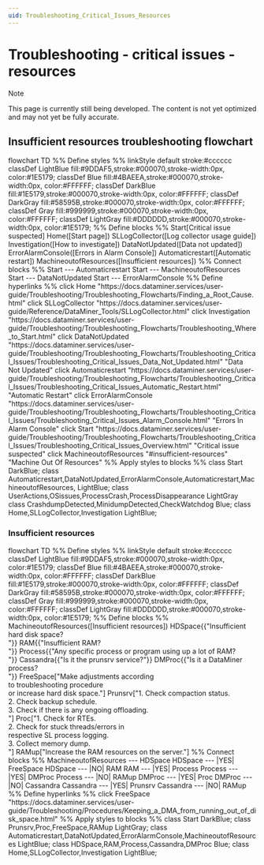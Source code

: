```yaml
---
uid: Troubleshooting_Critical_Issues_Resources
---
```


# Troubleshooting - critical issues - resources

> [!NOTE]
> This page is currently still being developed. The content is not yet optimized and may not yet be fully accurate.

## Insufficient resources troubleshooting flowchart

<div class="mermaid">
flowchart TD
%% Define styles %%
linkStyle default stroke:#cccccc
classDef LightBlue fill:#9DDAF5,stroke:#000070,stroke-width:0px, color:#1E5179;
classDef Blue fill:#4BAEEA,stroke:#000070,stroke-width:0px, color:#FFFFFF;
classDef DarkBlue fill:#1E5179,stroke:#000070,stroke-width:0px, color:#FFFFFF;
classDef DarkGray fill:#58595B,stroke:#000070,stroke-width:0px, color:#FFFFFF;
classDef Gray fill:#999999,stroke:#000070,stroke-width:0px, color:#FFFFFF;
classDef LightGray fill:#DDDDDD,stroke:#000070,stroke-width:0px, color:#1E5179;
%% Define blocks %%
Start[Critical issue suspected]
Home([Start page])
SLLogCollector([Log collector usage guide])
Investigation([How to investigate])
DataNotUpdated([Data not updated])
ErrorAlarmConsole([Errors in Alarm Console])
Automaticrestart([Automatic restart])
MachineoutofResources([Insufficient resources])
%% Connect blocks %%
Start --- Automaticrestart
Start --- MachineoutofResources
Start --- DataNotUpdated
Start --- ErrorAlarmConsole
%% Define hyperlinks %%
click Home "https://docs.dataminer.services/user-guide/Troubleshooting/Troubleshooting_Flowcharts/Finding_a_Root_Cause.html"
click SLLogCollector "https://docs.dataminer.services/user-guide/Reference/DataMiner_Tools/SLLogCollector.html"
click Investigation "https://docs.dataminer.services/user-guide/Troubleshooting/Troubleshooting_Flowcharts/Troubleshooting_Where_to_Start.html"
click DataNotUpdated "https://docs.dataminer.services/user-guide/Troubleshooting/Troubleshooting_Flowcharts/Troubleshooting_Critical_Issues/Troubleshooting_Critical_Issues_Data_Not_Updated.html" "Data Not Updated"
click Automaticrestart "https://docs.dataminer.services/user-guide/Troubleshooting/Troubleshooting_Flowcharts/Troubleshooting_Critical_Issues/Troubleshooting_Critical_Issues_Automatic_Restart.html" "Automatic Restart"
click ErrorAlarmConsole "https://docs.dataminer.services/user-guide/Troubleshooting/Troubleshooting_Flowcharts/Troubleshooting_Critical_Issues/Troubleshooting_Critical_Issues_Alarm_Console.html" "Errors In Alarm Console"
click Start "https://docs.dataminer.services/user-guide/Troubleshooting/Troubleshooting_Flowcharts/Troubleshooting_Critical_Issues/Troubleshooting_Critical_Issues_Overview.html" "Critical issue suspected"
click MachineoutofResources "#insufficient-resources" "Machine Out Of Resources"
%% Apply styles to blocks %%
class Start DarkBlue;
class Automaticrestart,DataNotUpdated,ErrorAlarmConsole,Automaticrestart,MachineoutofResources, LightBlue;
class UserActions,OSissues,ProcessCrash,ProcessDisappearance LightGray
class CrashdumpDetected,MinidumpDetected,CheckWatchdog Blue;
class Home,SLLogCollector,Investigation LightBlue;
</div>

### Insufficient resources

<div class="mermaid">
flowchart TD
%% Define styles %%
linkStyle default stroke:#cccccc
classDef LightBlue fill:#9DDAF5,stroke:#000070,stroke-width:0px, color:#1E5179;
classDef Blue fill:#4BAEEA,stroke:#000070,stroke-width:0px, color:#FFFFFF;
classDef DarkBlue fill:#1E5179,stroke:#000070,stroke-width:0px, color:#FFFFFF;
classDef DarkGray fill:#58595B,stroke:#000070,stroke-width:0px, color:#FFFFFF;
classDef Gray fill:#999999,stroke:#000070,stroke-width:0px, color:#FFFFFF;
classDef LightGray fill:#DDDDDD,stroke:#000070,stroke-width:0px, color:#1E5179;
%% Define blocks %%
MachineoutofResources([Insufficient resources])
HDSpace{{"Insufficient hard disk space? <br/> "}}
RAM{{"Insufficient RAM? <br/> "}}
Process{{"Any specific process or program using up a lot of RAM? <br/> "}}
Cassandra{{"Is it the prunsrv service?"}}
DMProc{{"Is it a DataMiner process? <br/> "}}
FreeSpace["Make adjustments according <br>to troubleshooting procedure <br>or increase hard disk space."]
Prunsrv["1. Check compaction status.<br/> 2. Check backup schedule.<br/> 3. Check if there is any ongoing offloading. <br/> "]
Proc["1. Check for RTEs.<br/> 2. Check for stuck threads/errors in <br/>respective SL process logging.<br/> 3. Collect memory dump. <br/> "]
RAMup["Increase the RAM resources on the server."]
%% Connect blocks %%
MachineoutofResources --- HDSpace
HDSpace --- |YES| FreeSpace
HDSpace --- |NO| RAM
RAM --- |YES| Process
Process --- |YES| DMProc
Process --- |NO| RAMup
DMProc --- |YES| Proc
DMProc --- |NO| Cassandra
Cassandra --- |YES| Prunsrv
Cassandra --- |NO| RAMup
%% Define hyperlinks %%
click FreeSpace "https://docs.dataminer.services/user-guide/Troubleshooting/Procedures/Keeping_a_DMA_from_running_out_of_disk_space.html"
%% Apply styles to blocks %%
class Start DarkBlue;
class Prunsrv,Proc,FreeSpace,RAMup LightGray;
class Automaticrestart,DataNotUpdated,ErrorAlarmConsole,MachineoutofResources LightBlue;
class HDSpace,RAM,Process,Cassandra,DMProc Blue;
class Home,SLLogCollector,Investigation LightBlue;
</div>
